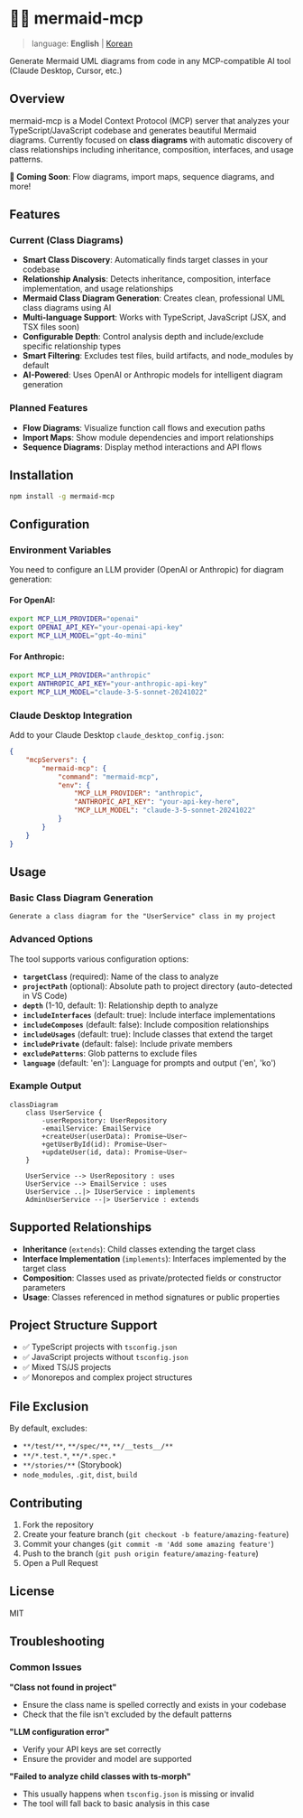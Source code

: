 # 🧜‍♀️ mermaid-mcp

> language: **English** | [Korean](./README.ko.md)

Generate Mermaid UML diagrams from code in any MCP-compatible AI tool (Claude Desktop, Cursor, etc.)

## Overview

mermaid-mcp is a Model Context Protocol (MCP) server that analyzes your TypeScript/JavaScript codebase and generates beautiful Mermaid diagrams. Currently focused on **class diagrams** with automatic discovery of class relationships including inheritance, composition, interfaces, and usage patterns.

**🚀 Coming Soon**: Flow diagrams, import maps, sequence diagrams, and more!

## Features

### Current (Class Diagrams)

-   **Smart Class Discovery**: Automatically finds target classes in your codebase
-   **Relationship Analysis**: Detects inheritance, composition, interface implementation, and usage relationships
-   **Mermaid Class Diagram Generation**: Creates clean, professional UML class diagrams using AI
-   **Multi-language Support**: Works with TypeScript, JavaScript (JSX, and TSX files soon)
-   **Configurable Depth**: Control analysis depth and include/exclude specific relationship types
-   **Smart Filtering**: Excludes test files, build artifacts, and node_modules by default
-   **AI-Powered**: Uses OpenAI or Anthropic models for intelligent diagram generation

### Planned Features

-   **Flow Diagrams**: Visualize function call flows and execution paths
-   **Import Maps**: Show module dependencies and import relationships
-   **Sequence Diagrams**: Display method interactions and API flows

## Installation

```bash
npm install -g mermaid-mcp
```

## Configuration

### Environment Variables

You need to configure an LLM provider (OpenAI or Anthropic) for diagram generation:

#### For OpenAI:

```bash
export MCP_LLM_PROVIDER="openai"
export OPENAI_API_KEY="your-openai-api-key"
export MCP_LLM_MODEL="gpt-4o-mini"
```

#### For Anthropic:

```bash
export MCP_LLM_PROVIDER="anthropic"
export ANTHROPIC_API_KEY="your-anthropic-api-key"
export MCP_LLM_MODEL="claude-3-5-sonnet-20241022"
```

### Claude Desktop Integration

Add to your Claude Desktop `claude_desktop_config.json`:

```json
{
    "mcpServers": {
        "mermaid-mcp": {
            "command": "mermaid-mcp",
            "env": {
                "MCP_LLM_PROVIDER": "anthropic",
                "ANTHROPIC_API_KEY": "your-api-key-here",
                "MCP_LLM_MODEL": "claude-3-5-sonnet-20241022"
            }
        }
    }
}
```

## Usage

### Basic Class Diagram Generation

```
Generate a class diagram for the "UserService" class in my project
```

### Advanced Options

The tool supports various configuration options:

-   **`targetClass`** (required): Name of the class to analyze
-   **`projectPath`** (optional): Absolute path to project directory (auto-detected in VS Code)
-   **`depth`** (1-10, default: 1): Relationship depth to analyze
-   **`includeInterfaces`** (default: true): Include interface implementations
-   **`includeComposes`** (default: false): Include composition relationships
-   **`includeUsages`** (default: true): Include classes that extend the target
-   **`includePrivate`** (default: false): Include private members
-   **`excludePatterns`**: Glob patterns to exclude files
-   **`language`** (default: 'en'): Language for prompts and output ('en', 'ko')


### Example Output

```mermaid
classDiagram
    class UserService {
        -userRepository: UserRepository
        -emailService: EmailService
        +createUser(userData): Promise~User~
        +getUserById(id): Promise~User~
        +updateUser(id, data): Promise~User~
    }

    UserService --> UserRepository : uses
    UserService --> EmailService : uses
    UserService ..|> IUserService : implements
    AdminUserService --|> UserService : extends
```

## Supported Relationships

-   **Inheritance** (`extends`): Child classes extending the target class
-   **Interface Implementation** (`implements`): Interfaces implemented by the target class
-   **Composition**: Classes used as private/protected fields or constructor parameters
-   **Usage**: Classes referenced in method signatures or public properties

## Project Structure Support

-   ✅ TypeScript projects with `tsconfig.json`
-   ✅ JavaScript projects without `tsconfig.json`
-   ✅ Mixed TS/JS projects
-   ✅ Monorepos and complex project structures

## File Exclusion

By default, excludes:

-   `**/test/**`, `**/spec/**`, `**/__tests__/**`
-   `**/*.test.*`, `**/*.spec.*`
-   `**/stories/**` (Storybook)
-   `node_modules`, `.git`, `dist`, `build`

## Contributing

1. Fork the repository
2. Create your feature branch (`git checkout -b feature/amazing-feature`)
3. Commit your changes (`git commit -m 'Add some amazing feature'`)
4. Push to the branch (`git push origin feature/amazing-feature`)
5. Open a Pull Request

## License

MIT

## Troubleshooting

### Common Issues

**"Class not found in project"**

-   Ensure the class name is spelled correctly and exists in your codebase
-   Check that the file isn't excluded by the default patterns

**"LLM configuration error"**

-   Verify your API keys are set correctly
-   Ensure the provider and model are supported

**"Failed to analyze child classes with ts-morph"**

-   This usually happens when `tsconfig.json` is missing or invalid
-   The tool will fall back to basic analysis in this case
